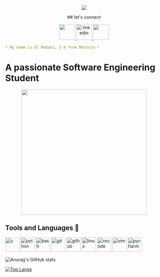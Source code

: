 <p align="center">
  <img src="https://capsule-render.vercel.app/api?text=Welcome!🕹️&animation=fadeIn&type=waving&color=gradient&height=100"/>
</p>

<p align="center">
## let's connect
<p align="center">
<a href="https://www.instagram.com/madanii0/">
  <img height="50" src="https://user-images.githubusercontent.com/46517096/166974368-9798f39f-1f46-499c-b14e-81f0a3f83a06.png"/>
  <img src="https://cdn.jsdelivr.net/gh/devicons/devicon/icons/linkedin/linkedin-original.svg" alt="linkedin" width="50" height="50"/>
</a>
  <img height="50" src="https://cdn2.iconfinder.com/data/icons/social-media-2285/512/1_Twitter_colored_svg-1024.png"/>


```yaml
* My name is El Madani, I'm from Morocco *
```
# A passionate Software Engineering Student
<p align="center">
<img height="400" src="https://media3.giphy.com/media/Hw0wIr1YL75VC/giphy.gif?cid=ecf05e47n374m4zd82rhuw2aao8v7osi4b10jv17ju2zcsj2&ep=v1_gifs_search&rid=giphy.gif&ct=g"/>



## Tools and Languages 🧰
<p align="left">
<img src="https://cdn.jsdelivr.net/gh/devicons/devicon/icons/c/c-original.svg" alt="c" width="45" height="45"/>
<img src="https://cdn.jsdelivr.net/gh/devicons/devicon/icons/python/python-original.svg" alt="python" width="45" height="45"/>
<img src="https://cdn.jsdelivr.net/gh/devicons/devicon/icons/bash/bash-original.svg" alt="bash" width="45" height="45"/>
<img src="https://cdn.jsdelivr.net/gh/devicons/devicon/icons/git/git-original.svg" alt="git" width="45" height="45"/>
<img src="https://cdn.jsdelivr.net/gh/devicons/devicon/icons/github/github-original.svg" alt="github" width="45" height="45"/>
<img src="https://cdn.jsdelivr.net/gh/devicons/devicon/icons/linux/linux-original.svg" alt="linux" width="45" height="45"/>
<img src="https://cdn.jsdelivr.net/gh/devicons/devicon/icons/vscode/vscode-original.svg" alt="vscode" width="45" height="45"/>
<img src="https://cdn.jsdelivr.net/gh/devicons/devicon/icons/vim/vim-original.svg" alt="vim" width="45" height="45"/>
<img src="https://cdn.jsdelivr.net/gh/devicons/devicon/icons/pycharm/pycharm-original.svg" alt="pycharm" width="45" height="45"/>



![Anurag's GitHub stats](https://github-readme-stats.vercel.app/api?username=Madani00&hide=stars&show_icons=true&theme=tokyonight)

[![Top Langs](https://github-readme-stats.vercel.app/api/top-langs/?username=Madani00&layout=donut)](https://github.com/Madani00/github-readme-stats)



